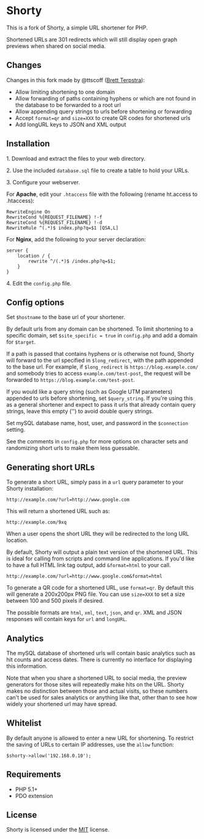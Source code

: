 # Shorty

This is a fork of Shorty, a simple URL shortener for PHP.

Shortened URLs are 301 redirects which will still display open graph previews when shared on social media.

## Changes

Changes in this fork made by @ttscoff ([Brett Terpstra](https://brettterpstra.com)):

- Allow limiting shortening to one domain
- Allow forwarding of paths containing hyphens or which are not found in the database to be forwarded to a root url
- Allow appending query strings to urls before shortening or forwarding
- Accept `format=qr` and `size=XXX` to create QR codes for shortened urls
- Add longURL keys to JSON and XML output

## Installation

1\. Download and extract the files to your web directory.

2\. Use the included `database.sql` file to create a table to hold your URLs.

3\. Configure your webserver.

For **Apache**, edit your `.htaccess` file with the following (rename ht.access to .htaccess):

    RewriteEngine On
    RewriteCond %{REQUEST_FILENAME} !-f
    RewriteCond %{REQUEST_FILENAME} !-d
    RewriteRule ^(.*)$ index.php?q=$1 [QSA,L]

For **Nginx**, add the following to your server declaration:

    server {
        location / {
            rewrite ^/(.*)$ /index.php?q=$1;
        }
    }

4\. Edit the `config.php` file.

## Config options

Set `$hostname` to the base url of your shortener.

By default urls from any domain can be shortened. To limit shortening to a specific domain, set `$site_specific = true` in `config.php` and add a domain for `$target`.

If a path is passed that contains hyphens or is otherwise not found, Shorty will forward to the url specified in `$long_redirect`, with the path appended to the base url. For example, if `$long_redirect` is `https://blog.example.com/` and somebody tries to access `example.com/test-post`, the request will be forwarded to `https://blog.example.com/test-post`.

If you would like a query string (such as Google UTM parameters) appended to urls before shortening, set `$query_string`. If you're using this as a general shortener and expect to pass it urls that already contain query strings, leave this empty ('') to avoid double query strings.

Set mySQL database name, host, user, and password in the `$connection` setting.

See the comments in `config.php` for more options on character sets and randomizing short urls to make them less guessable.

## Generating short URLs

To generate a short URL, simply pass in a `url` query parameter to your Shorty installation:

    http://example.com/?url=http://www.google.com

This will return a shortened URL such as:

    http://example.com/9xq

When a user opens the short URL they will be redirected to the long URL location.

By default, Shorty will output a plain text version of the shortened URL. This is ideal for calling from scripts and command line applications. If you'd like to have a full HTML link tag output, add `&format=html` to your call.

    http://example.com/?url=http://www.google.com&format=html

To generate a QR code for a shortened URL, use `format=qr`. By default this will generate a 200x200px PNG file. You can use `size=XXX` to set a size between 100 and 500 pixels if desired.

The possible formats are `html`, `xml`, `text`, `json`, and `qr`. XML and JSON responses will contain keys for `url` and `longURL`.

## Analytics

The mySQL database of shortened urls will contain basic analytics such as hit counts and access dates. There is currently no interface for displaying this information.

Note that when you share a shortened URL to social media, the preview generators for those sites will repeatedly make hits on the URL. Shorty makes no distinction between those and actual visits, so these numbers can't be used for sales analytics or anything like that, other than to see how widely your shortened url may have spread.

## Whitelist

By default anyone is allowed to enter a new URL for shortening. To restrict the saving of URLs to 
certain IP addresses, use the `allow` function:

    $shorty->allow('192.168.0.10');

## Requirements

* PHP 5.1+
* PDO extension

## License

Shorty is licensed under the [MIT](https://github.com/mikecao/shorty/blob/master/LICENSE) license.
